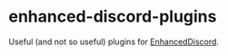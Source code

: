 # enhanced-discord-plugins
Useful (and not so useful) plugins for [EnhancedDiscord](https://github.com/joe27g/enhanceddiscord).
